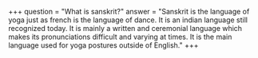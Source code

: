 +++
question = "What is sanskrit?​​"
answer = "Sanskrit is the language of yoga just as french is the language of dance. It is an indian language still recognized today. It is mainly a written and ceremonial language which makes its pronunciations difficult and varying at times. It is the main language used for yoga postures outside of English."
+++